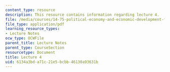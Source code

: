 ```yaml
---
content_type: resource
description: This resource contains information regarding lecture 4.
file: /media/courses/14-75-political-economy-and-economic-development-fall-2012/6134a3bda71c21e5bcbb46130a93631b_MIT14_75F12_Lec4.pdf
file_type: application/pdf
learning_resource_types:
- Lecture Notes
ocw_type: OCWFile
parent_title: Lecture Notes
parent_type: CourseSection
resourcetype: Document
title: Lecture 4
uid: 6134a3bd-a71c-21e5-bcbb-46130a93631b
---
```

